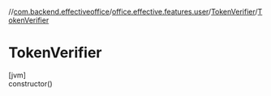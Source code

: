 //[com.backend.effectiveoffice](../../../index.md)/[office.effective.features.user](../index.md)/[TokenVerifier](index.md)/[TokenVerifier](-token-verifier.md)

# TokenVerifier

[jvm]\
constructor()

